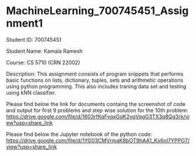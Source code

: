 # MachineLearning_700745451_Assignment1

Student ID: 700745451

Student Name: Kamala Ramesh

Course: CS 5710 (CRN 22002)

Description: This assignment consists of program snippets that performs basic functions on lists, dictionary, tuples, sets and arithmetic operations using python programming. This also includes traning data set and testing using kNN classifier.

Please find below the link for documents containg the screenshot of code and output for first 9 problems and step wise solution for the 10th problem:
https://drive.google.com/file/d/1603rfKqFyqxGqK2yqVqgG3TX3q8Qg3rk/view?usp=share_link

Please find below the Jupyter notebook of the python code:
https://drive.google.com/file/d/1YG03CMVrmaK8bOT9hAA1_Kx6ol7YPPO7/view?usp=share_link
